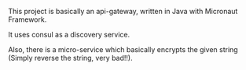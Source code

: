 This project is basically an api-gateway, written in Java with Micronaut Framework.

It uses consul as a discovery service.

Also, there is a micro-service which basically encrypts the given string (Simply reverse the string, very bad!!). 
